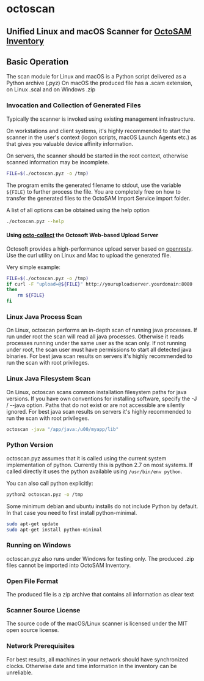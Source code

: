 # octoscan

## Unified Linux and macOS Scanner for [OctoSAM Inventory](https://www.octosoft.ch)

## Basic Operation

The scan module for Linux and macOS is a Python script delivered as a Python archive (.pyz)
On macOS the produced file has a .scam extension, on Linux .scal and on Windows .zip

### Invocation and Collection of Generated Files

Typically the scanner is invoked using existing management infrastructure.

On workstations and client systems, it's highly recommended to start the scanner in the user's 
context (logon scripts, macOS Launch Agents etc.) as that gives you valuable device affinity information. 

On servers, the scanner should be started in the root context, otherwise scanned information
may be incomplete.

```bash
FILE=$(./octoscan.pyz -o /tmp)
```

The program emits the generated filename to stdout, use the variable `${FILE}` to further process the file. 
You are completely free on how to transfer the generated files to the OctoSAM Import Service import folder.

A list of all options can be obtained using the help option

```bash
./octoscan.pyz --help
```

#### Using [octo-collect](https://github.com/octosoft/octopus-resty) the Octosoft Web-based Upload Server

Octosoft provides a high-performance upload server based on [openresty](https://openresty.org).
Use the curl utility on Linux and Mac to upload the generated file.

Very simple example:

```bash
FILE=$(./octoscan.pyz -o /tmp)
if curl -F "upload=@${FILE}" http://youruploadserver.yourdomain:8080
then
    rm ${FILE}
fi
```

### Linux Java Process Scan
On Linux, octoscan performs an in-depth scan of running java processes. If run under root 
the scan will read all java processes. Otherwise it reads processes running under the same user as the scan only.
If not running under root, the scan user must have permissions to start all detected java binaries.
For best java scan results on servers it's highly recommended to run the scan with root privileges.

### Linux Java Filesystem Scan
On Linux, octoscan scans common installation filesystem paths for java versions. 
If you have own conventions for installing software, specify the -J / --java option.
Paths that do not exist or are not accessible are silently ignored.
For best java scan results on servers it's highly recommended to run the scan with root privileges.

```bash
octoscan -java "/app/java:/u00/myapp/lib"
```

### Python Version

octoscan.pyz assumes that it is called using the current system implementation of python. 
Currently this is python 2.7 on most systems. 
If called directly it uses the python available using `/usr/bin/env python`.

You can also call python explicitly:

```bash
python2 octoscan.pyz -o /tmp
```

Some minimum debian and ubuntu installs do not include Python by default. 
In that case you need to first install python-minimal.

```bash
sudo apt-get update
sudo apt-get install python-minimal
```

### Running on Windows

octoscan.pyz also runs under Windows for testing only. The produced .zip files cannot be imported into 
OctoSAM Inventory.

### Open File Format

The produced file is a zip archive that contains all information as clear text

### Scanner Source License

The source code of the macOS/Linux scanner is licensed under the MIT open source license. 

### Network Prerequisites

For best results, all machines in your network should have synchronized clocks.
Otherwise date and time information in the inventory can be unreliable.


